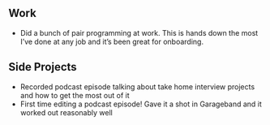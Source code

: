 ## Work

- Did a bunch of pair programming at work. This is hands down the most I’ve done at any job and it’s been great for onboarding.

## Side Projects

- Recorded podcast episode talking about take home interview projects and how to get the most out of it
- First time editing a podcast episode! Gave it a shot in Garageband and it worked out reasonably well
